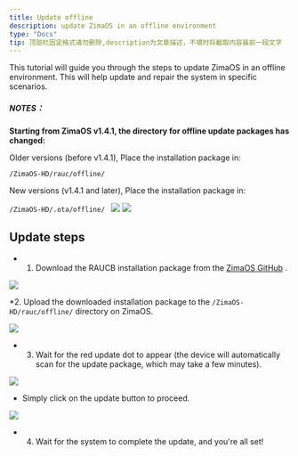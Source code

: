 ```yaml
---
title: Update offline
description: update ZimaOS in an offline environment
type: "Docs"
tip: 顶部栏固定格式请勿删除,description为文章描述，不填时将截取内容最前一段文字
---
```


This tutorial will guide you through the steps to update ZimaOS in an offline environment.
This will help update and repair the system in specific scenarios.


##### **NOTES：**

**Starting from ZimaOS v1.4.1, the directory for offline update packages has changed:**


Older versions (before v1.4.1), Place the installation package in:

`/ZimaOS-HD/rauc/offline/
`

New versions (v1.4.1 and later), Place the installation package in:

`/ZimaOS-HD/.ota/offline/
`
![](https://manage.icewhale.io/api/static/docs/1755847486345_image.png)
![](https://manage.icewhale.io/api/static/docs/1755847493159_image.png)


## Update steps


* 1. Download the RAUCB installation package from the [ZimaOS GitHub](https://github.com/IceWhaleTech/ZimaOS) .
    

![](https://manage.icewhale.io/api/static/docs/1723538915006_copyImage.png)

*2.  Upload the downloaded installation package to the `/ZimaOS-HD/rauc/offline/` directory on ZimaOS.
    

![](https://manage.icewhale.io/api/static/docs/1723538915467_copyImage.png)

* 3. Wait for the red update dot to appear (the device will automatically scan for the update package, which may take a few minutes).
    

![](https://manage.icewhale.io/api/static/docs/1723538915931_copyImage.png)

* Simply click on the update button to proceed.
    

![](https://manage.icewhale.io/api/static/docs/1723538917096_copyImage.png)

* 4. Wait for the system to complete the update, and you're all set!


